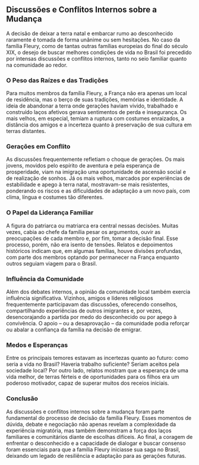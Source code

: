 ## Discussões e Conflitos Internos sobre a Mudança

A decisão de deixar a terra natal e embarcar rumo ao desconhecido raramente é tomada de forma unânime ou sem hesitações. No caso da família Fleury, como de tantas outras famílias europeias do final do século XIX, o desejo de buscar melhores condições de vida no Brasil foi precedido por intensas discussões e conflitos internos, tanto no seio familiar quanto na comunidade ao redor.

### O Peso das Raízes e das Tradições

Para muitos membros da família Fleury, a França não era apenas um local de residência, mas o berço de suas tradições, memórias e identidade. A ideia de abandonar a terra onde gerações haviam vivido, trabalhado e construído laços afetivos gerava sentimentos de perda e insegurança. Os mais velhos, em especial, temiam a ruptura com costumes enraizados, a distância dos amigos e a incerteza quanto à preservação de sua cultura em terras distantes.

### Gerações em Conflito

As discussões frequentemente refletiam o choque de gerações. Os mais jovens, movidos pelo espírito de aventura e pela esperança de prosperidade, viam na imigração uma oportunidade de ascensão social e de realização de sonhos. Já os mais velhos, marcados por experiências de estabilidade e apego à terra natal, mostravam-se mais resistentes, ponderando os riscos e as dificuldades de adaptação a um novo país, com clima, língua e costumes tão diferentes.

### O Papel da Liderança Familiar

A figura do patriarca ou matriarca era central nessas decisões. Muitas vezes, cabia ao chefe da família pesar os argumentos, ouvir as preocupações de cada membro e, por fim, tomar a decisão final. Esse processo, porém, não era isento de tensões. Relatos e depoimentos históricos indicam que, em algumas famílias, houve divisões profundas, com parte dos membros optando por permanecer na França enquanto outros seguiam viagem para o Brasil.

### Influência da Comunidade

Além dos debates internos, a opinião da comunidade local também exercia influência significativa. Vizinhos, amigos e líderes religiosos frequentemente participavam das discussões, oferecendo conselhos, compartilhando experiências de outros imigrantes e, por vezes, desencorajando a partida por medo do desconhecido ou por apego à convivência. O apoio – ou a desaprovação – da comunidade podia reforçar ou abalar a confiança da família na decisão de emigrar.

### Medos e Esperanças

Entre os principais temores estavam as incertezas quanto ao futuro: como seria a vida no Brasil? Haveria trabalho suficiente? Seriam aceitos pela sociedade local? Por outro lado, relatos mostram que a esperança de uma vida melhor, de terras férteis e de oportunidades para os filhos era um poderoso motivador, capaz de superar muitos dos receios iniciais.

### Conclusão

As discussões e conflitos internos sobre a mudança foram parte fundamental do processo de decisão da família Fleury. Esses momentos de dúvida, debate e negociação não apenas revelam a complexidade da experiência migratória, mas também demonstram a força dos laços familiares e comunitários diante de escolhas difíceis. Ao final, a coragem de enfrentar o desconhecido e a capacidade de dialogar e buscar consenso foram essenciais para que a família Fleury iniciasse sua saga no Brasil, deixando um legado de resiliência e adaptação para as gerações futuras.